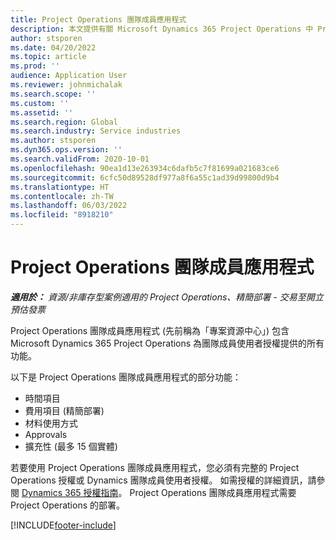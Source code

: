 ```yaml
---
title: Project Operations 團隊成員應用程式
description: 本文提供有關 Microsoft Dynamics 365 Project Operations 中 Project Operations 團隊成員應用程式的資訊。
author: stsporen
ms.date: 04/20/2022
ms.topic: article
ms.prod: ''
audience: Application User
ms.reviewer: johnmichalak
ms.search.scope: ''
ms.custom: ''
ms.assetid: ''
ms.search.region: Global
ms.search.industry: Service industries
ms.author: stsporen
ms.dyn365.ops.version: ''
ms.search.validFrom: 2020-10-01
ms.openlocfilehash: 90ea1d13e263934c6dafb5c7f81699a021683ce6
ms.sourcegitcommit: 6cfc50d89528df977a8f6a55c1ad39d99800d9b4
ms.translationtype: HT
ms.contentlocale: zh-TW
ms.lasthandoff: 06/03/2022
ms.locfileid: "8918210"
---
```

# <a name="project-operations-team-member-app"></a>Project Operations 團隊成員應用程式

_**適用於：** 資源/非庫存型案例適用的 Project Operations、精簡部署 - 交易至開立預估發票_

Project Operations 團隊成員應用程式 (先前稱為「專案資源中心」) 包含 Microsoft Dynamics 365 Project Operations 為團隊成員使用者授權提供的所有功能。

以下是 Project Operations 團隊成員應用程式的部分功能：

- 時間項目
- 費用項目 (精簡部署)
- 材料使用方式
- Approvals
- 擴充性 (最多 15 個實體)

若要使用 Project Operations 團隊成員應用程式，您必須有完整的 Project Operations 授權或 Dynamics 團隊成員使用者授權。 如需授權的詳細資訊，請參閱 [Dynamics 365 授權指南](https://go.microsoft.com/fwlink/?LinkId=866544&clcid=0x409)。 Project Operations 團隊成員應用程式需要 Project Operations 的部署。

[!INCLUDE[footer-include](../includes/footer-banner.md)]
